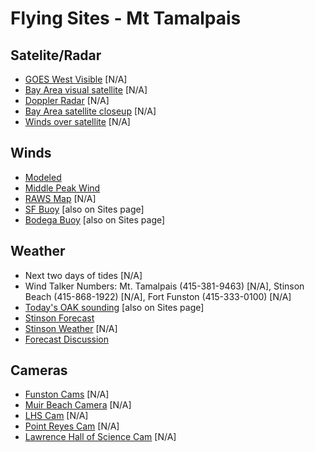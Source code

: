 # Flying Sites - Mt Tamalpais

## Satelite/Radar

* [GOES West Visible](https://weather.unisys.com/satellite/sat_wv.php?image=vis&inv=0&t=l12&region=we) [N/A]
* [Bay Area visual satellite](https://squall.sfsu.edu/gif/bayarea_vis_00.gif) [N/A]
* [Doppler Radar](https://radar.weather.gov/radar.php?rid=MUX&product=N0R&overlay=11101111&loop=no) [N/A]
* [Bay Area satellite closeup](http://squall.sfsu.edu/gif/sfbay_vis_00.gif) [N/A]
* [Winds over satellite](http://virga.sfsu.edu/gif/sathts_pac_500_00.gif) [N/A]

## Winds

* [Modeled](http://www.met.sjsu.edu/cgi-bin/wind/windbin.cgi)
* [Middle Peak Wind](https://www.wrh.noaa.gov/mesowest/getobext.php?sid=MDEC1&table=1&banner=off)
* [RAWS Map](https://www.wrh.noaa.gov/mesowest/mwmap.php?list=1&map=mtr&sort=latitude) [N/A]
* [SF Buoy](https://www.ndbc.noaa.gov/station_page.php?station=46026) [also on Sites page]
* [Bodega Buoy](https://www.ndbc.noaa.gov/station_page.php?station=46013) [also on Sites page]

## Weather

* Next two days of tides [N/A]
* Wind Talker Numbers: Mt. Tamalpais (415-381-9463) [N/A], Stinson Beach (415-868-1922) [N/A], Fort Funston (415-333-0100) [N/A]
* [Today's OAK sounding](https://www.topaflyers.com/weather/soundings/oak.png) [also on Sites page]
* [Stinson Forecast](https://forecast.weather.gov/MapClick.php?lat=37.90086509257004&lon=-122.63763427734375&site=mtr&smap=1&marine=0&unit=0&lg=en)
* [Stinson Weather](http://stinson-beach-cwd.dst.ca.us/weather/Current_Vantage_Pro.htm) [N/A]
* [Forecast Discussion](https://forecast.weather.gov/product.php?site=NWS&issuedby=MTR&product=AFD&format=txt&version=1&glossary=1)

## Cameras

* [Funston Cams](http://flyfunston.org/newwebcam/) [N/A]
* [Muir Beach Camera](https://www.sigward.com/MuirBeach.jpg) [N/A]
* [LHS Cam](http://scienceview.berkeley.edu/view/) [N/A]
* [Point Reyes Cam](https://www.nature.nps.gov/air/WebCams/parks/porecam/porecam.cfm) [N/A]
* [Lawrence Hall of Science Cam](http://sv.berkeley.edu/view/) [N/A]
